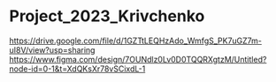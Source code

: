 # Project_2023_Krivchenko
https://drive.google.com/file/d/1GZTtLEQHzAdo_WmfgS_PK7uGZ7m-uI8V/view?usp=sharing
https://www.figma.com/design/7OUNdlz0Lv0D0TQQRXgtzM/Untitled?node-id=0-1&t=XdQKsXr78vSCixdL-1
